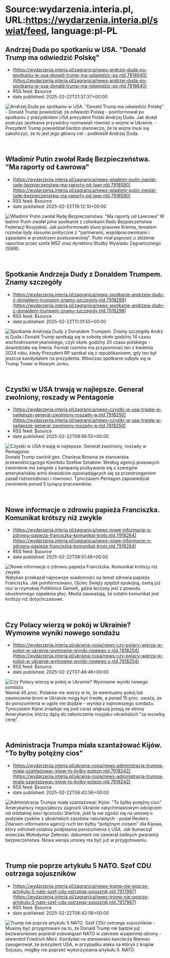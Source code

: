 # Source:wydarzenia.interia.pl, URL:https://wydarzenia.interia.pl/swiat/feed, language:pl-PL

## Andrzej Duda po spotkaniu w USA. "Donald Trump ma odwiedzić Polskę"
 - [https://wydarzenia.interia.pl/zagranica/news-andrzej-duda-po-spotkaniu-w-usa-donald-trump-ma-odwiedzic-po,nId,7918640](https://wydarzenia.interia.pl/zagranica/news-andrzej-duda-po-spotkaniu-w-usa-donald-trump-ma-odwiedzic-po,nId,7918640)
 - RSS feed: $source
 - date published: 2025-02-22T21:37:37+00:00

<p><a href="https://wydarzenia.interia.pl/zagranica/news-andrzej-duda-po-spotkaniu-w-usa-donald-trump-ma-odwiedzic-po,nId,7918640"><img src="https://i.iplsc.com/andrzej-duda-po-spotkaniu-w-usa-donald-trump-ma-odwiedzic-po/000KNFT6FV531WHO-C321.jpg" alt="Andrzej Duda po spotkaniu w USA. &quot;Donald Trump ma odwiedzić Polskę&quot;" align="left" /></a>- Donald Trump powiedział, że odwiedzi Polskę - poinformował po spotkaniu z prezydentem USA prezydent Polski Andrzej Duda. Jak dodał podczas spotkania przywódcy rozmawiali również o wojnie w Ukrainie. - Prezydent Trump powiedział bardzo stanowczo, że ta wojna musi się zakończyć, że to jest jego główny cel - podkreślił Andrzej Duda. </p><br clear="all" />

## Władimir Putin zwołał Radę Bezpieczeństwa. "Ma raporty od Ławrowa"
 - [https://wydarzenia.interia.pl/zagranica/news-wladimir-putin-zwolal-rade-bezpieczenstwa-ma-raporty-od-lawr,nId,7918590](https://wydarzenia.interia.pl/zagranica/news-wladimir-putin-zwolal-rade-bezpieczenstwa-ma-raporty-od-lawr,nId,7918590)
 - RSS feed: $source
 - date published: 2025-02-22T16:12:10+00:00

<p><a href="https://wydarzenia.interia.pl/zagranica/news-wladimir-putin-zwolal-rade-bezpieczenstwa-ma-raporty-od-lawr,nId,7918590"><img src="https://i.iplsc.com/wladimir-putin-zwolal-rade-bezpieczenstwa-ma-raporty-od-lawr/000KNF5GUHTP4GV6-C321.jpg" alt="Władimir Putin zwołał Radę Bezpieczeństwa. &quot;Ma raporty od Ławrowa&quot;" align="left" /></a>Władimir Putin zwołał pilne spotkanie z członkami Rady Bezpieczeństwa Federacji Rosyjskiej. Jak poinformowało biuro prasowe Kremla, tematem rozmów były stosunki polityczne z &quot;partnerami, współpracownikami i sąsiadami w przestrzeni postsowieckiej&quot;. Putin miał poprosić o złożenie raportów przez szefa MSZ oraz dyrektora Służby Wywiadu Zagranicznego (SWR).</p><br clear="all" />

## Spotkanie Andrzeja Dudy z Donaldem Trumpem. Znamy szczegóły
 - [https://wydarzenia.interia.pl/zagranica/news-spotkanie-andrzeja-dudy-z-donaldem-trumpem-znamy-szczegoly,nId,7918298](https://wydarzenia.interia.pl/zagranica/news-spotkanie-andrzeja-dudy-z-donaldem-trumpem-znamy-szczegoly,nId,7918298)
 - RSS feed: $source
 - date published: 2025-02-22T11:01:55+00:00

<p><a href="https://wydarzenia.interia.pl/zagranica/news-spotkanie-andrzeja-dudy-z-donaldem-trumpem-znamy-szczegoly,nId,7918298"><img src="https://i.iplsc.com/spotkanie-andrzeja-dudy-z-donaldem-trumpem-znamy-szczegoly/000FZ899M2IC99HN-C321.jpg" alt="Spotkanie Andrzeja Dudy z Donaldem Trumpem. Znamy szczegóły" align="left" /></a>Andrzej Duda i Donald Trump spotkają się w sobotę około godziny 14 czasu wschodnioamerykańskiego, czyli około godziny 20 czasu polskiego - dowiedziała się Interia. Format rozmów ma przypominać ten z kwietnia 2024 roku, kiedy Prezydent RP spotkał się z republikaninem, gdy ten był jeszcze kandydatem na prezydenta. Wówczas spotkanie odbyło się w Trump Tower w Nowym Jorku. </p><br clear="all" />

## Czystki w USA trwają w najlepsze. Generał zwolniony, roszady w Pentagonie
 - [https://wydarzenia.interia.pl/zagranica/news-czystki-w-usa-trwaja-w-najlepsze-general-zwolniony-roszady-w,nId,7918250](https://wydarzenia.interia.pl/zagranica/news-czystki-w-usa-trwaja-w-najlepsze-general-zwolniony-roszady-w,nId,7918250)
 - RSS feed: $source
 - date published: 2025-02-22T09:56:50+00:00

<p><a href="https://wydarzenia.interia.pl/zagranica/news-czystki-w-usa-trwaja-w-najlepsze-general-zwolniony-roszady-w,nId,7918250"><img src="https://i.iplsc.com/czystki-w-usa-trwaja-w-najlepsze-general-zwolniony-roszady-w/000KNDOCNL0AE6OY-C321.jpg" alt="Czystki w USA trwają w najlepsze. Generał zwolniony, roszady w Pentagonie" align="left" /></a>Donald Trump zwolnił gen. Charlesa Browna ze stanowiska przewodniczącego Komitetu Szefów Sztabów. Według agencji prasowych zwolnienie ma związek z kampanią pozbywania się z szeregów amerykańskiej armii dowódców opowiadających się za przestrzeganiem zasad różnorodności i równości. Tymczasem Pentagon zapowiedział zwolnienie ponad 5 tysięcy pracowników.</p><br clear="all" />

## Nowe informacje o zdrowiu papieża Franciszka. Komunikat krótszy niż zwykle
 - [https://wydarzenia.interia.pl/zagranica/news-nowe-informacje-o-zdrowiu-papieza-franciszka-komunikat-krots,nId,7918264](https://wydarzenia.interia.pl/zagranica/news-nowe-informacje-o-zdrowiu-papieza-franciszka-komunikat-krots,nId,7918264)
 - RSS feed: $source
 - date published: 2025-02-22T08:51:48+00:00

<p><a href="https://wydarzenia.interia.pl/zagranica/news-nowe-informacje-o-zdrowiu-papieza-franciszka-komunikat-krots,nId,7918264"><img src="https://i.iplsc.com/nowe-informacje-o-zdrowiu-papieza-franciszka-komunikat-krots/000KNDHVW8GLME5G-C321.jpg" alt="Nowe informacje o zdrowiu papieża Franciszka. Komunikat krótszy niż zwykle" align="left" /></a>Watykan przekazał najnowsze wiadomości na temat zdrowia papieża Franciszka. Jak poinformowano, Ojciec Święty spędził spokojną, ósmą już noc w rzymskiej Poliklinice Gemelli, gdzie leczony jest z powodu obustronnego zapalenia płuc. Media zauważają, że ostatni komunikat jest krótszy niż dotychczasowe.</p><br clear="all" />

## Czy Polacy wierzą w pokój w Ukrainie? Wymowne wyniki nowego sondażu
 - [https://wydarzenia.interia.pl/ukraina-rosja/news-czy-polacy-wierza-w-pokoj-w-ukrainie-wymowne-wyniki-nowego-s,nId,7918254](https://wydarzenia.interia.pl/ukraina-rosja/news-czy-polacy-wierza-w-pokoj-w-ukrainie-wymowne-wyniki-nowego-s,nId,7918254)
 - RSS feed: $source
 - date published: 2025-02-22T07:46:46+00:00

<p><a href="https://wydarzenia.interia.pl/ukraina-rosja/news-czy-polacy-wierza-w-pokoj-w-ukrainie-wymowne-wyniki-nowego-s,nId,7918254"><img src="https://i.iplsc.com/czy-polacy-wierza-w-pokoj-w-ukrainie-wymowne-wyniki-nowego-s/000KNDGQLWR5DHDD-C321.jpg" alt="Czy Polacy wierzą w pokój w Ukrainie? Wymowne wyniki nowego sondażu" align="left" /></a>Niemal 45 proc. Polaków nie wierzy w to, że ewentualny pokój lub zawieszenie broni w Ukrainie mogą być trwałe, a ponad 15 proc. uważa, że do porozumienia w ogóle nie dojdzie - wynika z najnowszego sondażu. Tymczasem Kijów znajduje się pod coraz większą presją ze strony Amerykanów, którzy dążą do zakończenia rosyjsko-ukraińskich &quot;za wszelką cenę&quot;.</p><br clear="all" />

## Administracja Trumpa miała szantażować Kijów. "To byłby potężny cios"
 - [https://wydarzenia.interia.pl/ukraina-rosja/news-administracja-trumpa-miala-szantazowac-kijow-to-bylby-potezn,nId,7918242](https://wydarzenia.interia.pl/ukraina-rosja/news-administracja-trumpa-miala-szantazowac-kijow-to-bylby-potezn,nId,7918242)
 - RSS feed: $source
 - date published: 2025-02-22T06:42:56+00:00

<p><a href="https://wydarzenia.interia.pl/ukraina-rosja/news-administracja-trumpa-miala-szantazowac-kijow-to-bylby-potezn,nId,7918242"><img src="https://i.iplsc.com/administracja-trumpa-miala-szantazowac-kijow-to-bylby-potezn/000KNDBP2ACVFIB1-C321.jpg" alt="Administracja Trumpa miała szantażować Kijów. &quot;To byłby potężny cios&quot;" align="left" /></a>Amerykańscy negocjatorzy zagrozili Ukrainie natychmiastowym odcięciem od orbitalnej sieci łączności Starlink, jeśli ta nie zgodzi się na umowę o podziale zysków z ukraińskich zasobów naturalnych - podał Reuters. Zdaniem informatora agencji ruch ten byłby &quot;potężnym ciosem&quot; dla Kijowa, który odmówił ostatnio podpisania porozumienia z USA. Jak tłumaczył wówczas Wołodymyr Zełenski, dokument nie zawierał żadnych gwarancji bezpieczeństwa. Nowa wersja umowy ma być już w przygotowaniu.</p><br clear="all" />

## Trump nie poprze artykułu 5 NATO. Szef CDU ostrzega sojuszników
 - [https://wydarzenia.interia.pl/zagranica/news-trump-nie-poprze-artykulu-5-nato-szef-cdu-ostrzega-sojusznik,nId,7917967](https://wydarzenia.interia.pl/zagranica/news-trump-nie-poprze-artykulu-5-nato-szef-cdu-ostrzega-sojusznik,nId,7917967)
 - RSS feed: $source
 - date published: 2025-02-22T06:42:56+00:00

<p><a href="https://wydarzenia.interia.pl/zagranica/news-trump-nie-poprze-artykulu-5-nato-szef-cdu-ostrzega-sojusznik,nId,7917967"><img src="https://i.iplsc.com/trump-nie-poprze-artykulu-5-nato-szef-cdu-ostrzega-sojusznik/000KNBNKO5NXQT0G-C321.jpg" alt="Trump nie poprze artykułu 5 NATO. Szef CDU ostrzega sojuszników" align="left" /></a>- Musimy być przygotowani na to, że Donald Trump nie będzie już bezwarunkowo popierał zobowiązań NATO w zakresie wzajemnej obrony - stwierdził Friedrich Merz. Kandydat na stanowisko kanclerza Niemiec zasugerował, że prezydent USA, w przypadku ataku na któryś z krajów Sojuszu, mógłby nie poprzeć wykorzystania artykułu 5. NATO.</p><br clear="all" />

